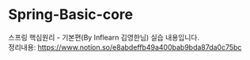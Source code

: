 # Spring-Basic-core
스프링 핵심원리 - 기본편(By Inflearn 김영한님) 실습 내용입니다.  
정리내용: https://www.notion.so/e8abdeffb49a400bab9bda87da0c75bc
